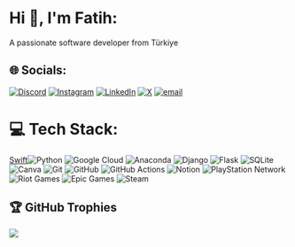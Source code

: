 # Hi 👋, I'm Fatih:
A passionate software developer from Türkiye<br>


## 🌐 Socials:
[![Discord](https://img.shields.io/badge/Discord-%237289DA.svg?logo=discord&logoColor=white)](https://discord.gg/https://discord.gg/CFd3WF9p) [![Instagram](https://img.shields.io/badge/Instagram-%23E4405F.svg?logo=Instagram&logoColor=white)](https://instagram.com/gostkoer) [![LinkedIn](https://img.shields.io/badge/LinkedIn-%230077B5.svg?logo=linkedin&logoColor=white)](https://linkedin.com/in/fatih-portakal-b4739824b/) [![X](https://img.shields.io/badge/X-black.svg?logo=X&logoColor=white)](https://x.com/FatihX_XQ) [![email](https://img.shields.io/badge/Email-D14836?logo=gmail&logoColor=white)](mailto:fatihportakalx@gmail.com) 

# 💻 Tech Stack:
[Swift](https://img.shields.io/badge/swift-F54A2A?style=for-the-badge&logo=swift&logoColor=white)![Python](https://img.shields.io/badge/python-3670A0?style=for-the-badge&logo=python&logoColor=ffdd54) ![Google Cloud](https://img.shields.io/badge/GoogleCloud-%234285F4.svg?style=for-the-badge&logo=google-cloud&logoColor=white) ![Anaconda](https://img.shields.io/badge/Anaconda-%2344A833.svg?style=for-the-badge&logo=anaconda&logoColor=white) ![Django](https://img.shields.io/badge/django-%23092E20.svg?style=for-the-badge&logo=django&logoColor=white) ![Flask](https://img.shields.io/badge/flask-%23000.svg?style=for-the-badge&logo=flask&logoColor=white) ![SQLite](https://img.shields.io/badge/sqlite-%2307405e.svg?style=for-the-badge&logo=sqlite&logoColor=white) ![Canva](https://img.shields.io/badge/Canva-%2300C4CC.svg?style=for-the-badge&logo=Canva&logoColor=white) ![Git](https://img.shields.io/badge/git-%23F05033.svg?style=for-the-badge&logo=git&logoColor=white) ![GitHub](https://img.shields.io/badge/github-%23121011.svg?style=for-the-badge&logo=github&logoColor=white) ![GitHub Actions](https://img.shields.io/badge/github%20actions-%232671E5.svg?style=for-the-badge&logo=githubactions&logoColor=white) ![Notion](https://img.shields.io/badge/Notion-%23000000.svg?style=for-the-badge&logo=notion&logoColor=white) ![PlayStation Network](https://img.shields.io/badge/PSN-%230070D1.svg?style=for-the-badge&logo=Playstation&logoColor=white) ![Riot Games](https://img.shields.io/badge/riotgames-D32936.svg?style=for-the-badge&logo=riotgames&logoColor=white) ![Epic Games](https://img.shields.io/badge/epicgames-%23313131.svg?style=for-the-badge&logo=epicgames&logoColor=white) ![Steam](https://img.shields.io/badge/steam-%23000000.svg?style=for-the-badge&logo=steam&logoColor=white)
## 🏆 GitHub Trophies
![](https://github-profile-trophy.vercel.app/?username=Fatih&theme=default&no-frame=false&no-bg=true&margin-w=4)

<!-- Proudly created with GPRM ( https://gprm.itsvg.in ) -->
